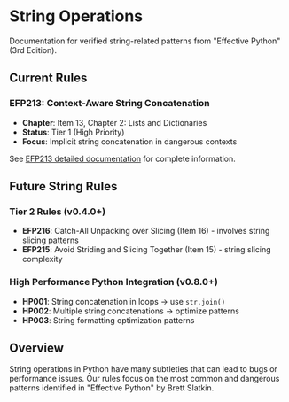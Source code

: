 # String Operations

Documentation for verified string-related patterns from "Effective Python" (3rd Edition).

## Current Rules

### EFP213: Context-Aware String Concatenation
- **Chapter**: Item 13, Chapter 2: Lists and Dictionaries
- **Status**: Tier 1 (High Priority)
- **Focus**: Implicit string concatenation in dangerous contexts

See [EFP213 detailed documentation](EFP213.md) for complete information.

## Future String Rules

### Tier 2 Rules (v0.4.0+)
- **EFP216**: Catch-All Unpacking over Slicing (Item 16) - involves string slicing patterns
- **EFP215**: Avoid Striding and Slicing Together (Item 15) - string slicing complexity

### High Performance Python Integration (v0.8.0+)
- **HP001**: String concatenation in loops → use `str.join()`
- **HP002**: Multiple string concatenations → optimize patterns
- **HP003**: String formatting optimization patterns

## Overview

String operations in Python have many subtleties that can lead to bugs or performance issues. Our rules focus on the most common and dangerous patterns identified in "Effective Python" by Brett Slatkin.

